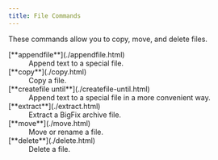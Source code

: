 ```yaml
---
title: File Commands
---
```


These commands allow you to copy, move, and delete files.

<dl>

  <dt>[**appendfile**](./appendfile.html)</dt>
  <dd>Append text to a special file.</dd>

  <dt>[**copy**](./copy.html)</dt>
  <dd>Copy a file.</dd>

  <dt>[**createfile until**](./createfile-until.html)</dt>
  <dd>Append text to a special file in a more convenient way.</dd>

  <dt>[**extract**](./extract.html)</dt>
  <dd>Extract a BigFix archive file.</dd>

  <dt>[**move**](./move.html)</dt>
  <dd>Move or rename a file.</dd>

  <dt>[**delete**](./delete.html)</dt>
  <dd>Delete a file.</dd>

</dl>
